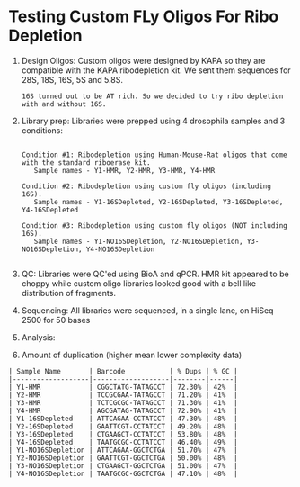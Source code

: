 
# Testing Custom FLy Oligos For Ribo Depletion

1. Design Oligos: Custom oligos were designed by KAPA so they are compatible with the KAPA ribodepletion kit. We sent them sequences for 28S, 18S, 16S, 5S and 5.8S.

	```
	16S turned out to be AT rich. So we decided to try ribo depletion with and without 16S.
	```
   
2. Library prep: Libraries were prepped using 4 drosophila samples and 3 conditions:

	```

   	Condition #1: Ribodepletion using Human-Mouse-Rat oligos that come with the standard riboerase kit. 
       Sample names - Y1-HMR, Y2-HMR, Y3-HMR, Y4-HMR
       
   	Condition #2: Ribodepletion using custom fly oligos (including 16S). 
       Sample names - Y1-16SDepleted, Y2-16SDepleted, Y3-16SDepleted, Y4-16SDepleted
       
   	Condition #3: Ribodepletion using custom fly oligos (NOT including 16S). 
       Sample names - Y1-NO16SDepletion, Y2-NO16SDepletion, Y3-NO16SDepletion, Y4-NO16SDepletion
       
	```


3. QC: Libraries were QC'ed using BioA and qPCR. HMR kit appeared to be choppy while custom oligo libraries looked good with a bell like distribution of fragments.

4. Sequencing: All libraries were sequenced, in a single lane, on HiSeq 2500 for 50 bases

5. Analysis: 

1. Amount of duplication (higher mean lower complexity data)
```
| Sample Name       | Barcode           | % Dups | % GC |
|-------------------|-------------------|--------|------|
| Y1-HMR            | CGGCTATG-TATAGCCT | 72.30% | 42%  |
| Y2-HMR            | TCCGCGAA-TATAGCCT | 71.20% | 41%  |
| Y3-HMR            | TCTCGCGC-TATAGCCT | 71.30% | 41%  |
| Y4-HMR            | AGCGATAG-TATAGCCT | 72.90% | 41%  |
| Y1-16SDepleted    | ATTCAGAA-CCTATCCT | 47.30% | 48%  |
| Y2-16SDepleted    | GAATTCGT-CCTATCCT | 49.20% | 48%  |
| Y3-16SDepleted    | CTGAAGCT-CCTATCCT | 53.80% | 48%  |
| Y4-16SDepleted    | TAATGCGC-CCTATCCT | 46.40% | 49%  |
| Y1-NO16SDepletion | ATTCAGAA-GGCTCTGA | 51.70% | 47%  |
| Y2-NO16SDepletion | GAATTCGT-GGCTCTGA | 50.00% | 48%  |
| Y3-NO16SDepletion | CTGAAGCT-GGCTCTGA | 51.00% | 47%  |
| Y4-NO16SDepletion | TAATGCGC-GGCTCTGA | 47.10% | 48%  |
```

